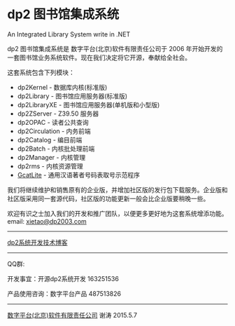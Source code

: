 
# dp2 图书馆集成系统

An Integrated Library System write in .NET

dp2 图书馆集成系统是 数字平台(北京)软件有限责任公司于 2006 年开始开发的一套图书馆业务系统软件。现在我们决定将它开源，奉献给全社会。

这套系统包含下列模块：

* dp2Kernel - 数据库内核(标准版)
* dp2Library - 图书馆应用服务器(标准版)
* dp2LibraryXE - 图书馆应用服务器(单机版和小型版)
* dp2ZServer - Z39.50 服务器
* dp2OPAC - 读者公共查询
* dp2Circulation - 内务前端
* dp2Catalog - 编目前端
* dp2Batch - 内核批处理前端
* dp2Manager - 内核管理
* dp2rms - 内核资源管理
* [GcatLite](https://github.com/DigitalPlatform/dp2/blob/master/GcatLite) - 通用汉语著者号码表取号示范程序

我们将继续维护和销售原有的企业版，并增加社区版的发行包下载服务。企业版和社区版采用同一套源代码，社区版的功能更新一般会比企业版要稍晚一些。

欢迎有识之士加入我们的开发和推广团队，以便更多更好地为这套系统增添功能。email: xietao@dp2003.com

---

[dp2系统开发技术博客](http://my.oschina.net/dpxietao/blog)

---

QQ群: 

开发事宜：开源dp2系统开发 163251536

产品使用咨询：数字平台产品 487513826

---

[数字平台(北京)软件有限责任公司](http://dp2003.com)
谢涛
2015.5.7



